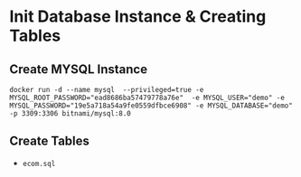 # Init Database Instance & Creating Tables

## Create MYSQL Instance

```
docker run -d --name mysql  --privileged=true -e MYSQL_ROOT_PASSWORD="ead8686ba57479778a76e"  -e MYSQL_USER="demo" -e MYSQL_PASSWORD="19e5a718a54a9fe0559dfbce6908" -e MYSQL_DATABASE="demo"  -p 3309:3306 bitnami/mysql:8.0
```

## Create Tables

- `ecom.sql`